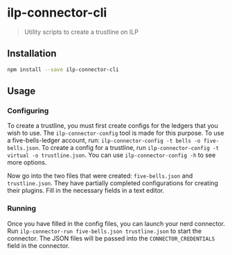 # ilp-connector-cli

> Utility scripts to create a trustline on ILP

## Installation

```sh
npm install --save ilp-connector-cli
```

## Usage

### Configuring

To create a trustline, you must first create configs for the ledgers that you
wish to use. The `ilp-connector-config` tool is made for this purpose. To use a
five-bells-ledger account, run: `ilp-connector-config -t bells -o
five-bells.json`.  To create a config for a trustline, run
`ilp-connector-config -t virtual -o trustline.json`.  You can use
`ilp-connector-config -h` to see more options.

Now go into the two files that were created: `five-bells.json` and
`trustline.json`.  They have partially completed configurations for creating
their plugins. Fill in the necessary fields in a text editor.

### Running

Once you have filled in the config files, you can launch your nerd connector.
Run `ilp-connector-run five-bells.json trustline.json` to start the connector.
The JSON files will be passed into the `CONNECTOR_CREDENTIALS` field in the
connector.
